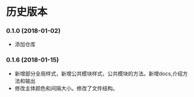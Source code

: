 # 历史版本

### 0.1.0 (2018-01-02)

* 添加仓库

### 0.1.6 (2018-01-15)

* 新增部分全局样式，新增公共模块样式，公共模块的方法。新增docs,介绍方法和输出
* 修改主体颜色和间隔大小。修改了文件结构。